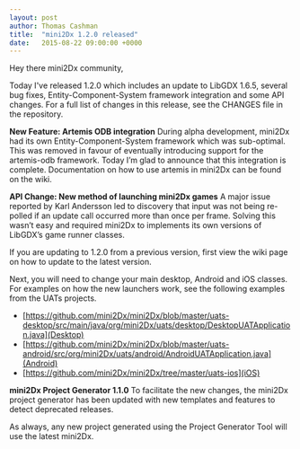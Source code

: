 ```yaml
---
layout: post
author: Thomas Cashman
title:  "mini2Dx 1.2.0 released"
date:   2015-08-22 09:00:00 +0000
---
```


Hey there mini2Dx community,

Today I've released 1.2.0 which includes an update to LibGDX 1.6.5, several bug fixes, Entity-Component-System framework integration and some API changes.<!--more--> For a full list of changes in this release, see the CHANGES file in the repository.

__New Feature: Artemis ODB integration__
During alpha development, mini2Dx had its own Entity-Component-System framework which was sub-optimal. This was removed in favour of eventually introducing support for the artemis-odb framework. Today I’m glad to announce that this integration is complete. Documentation on how to use artemis in mini2Dx can be found on the wiki.

__API Change: New method of launching mini2Dx games__
A major issue reported by Karl Andersson led to discovery that input was not being re-polled if an update call occurred more than once per frame. Solving this wasn’t easy and required mini2Dx to implements its own versions of LibGDX’s game runner classes.

If you are updating to 1.2.0 from a previous version, first view the wiki page on how to update to the latest version.

Next, you will need to change your main desktop, Android and iOS classes. For examples on how the new launchers work, see the following examples from the UATs projects.

 * [https://github.com/mini2Dx/mini2Dx/blob/master/uats-desktop/src/main/java/org/mini2Dx/uats/desktop/DesktopUATApplication.java](Desktop)
 * [https://github.com/mini2Dx/mini2Dx/blob/master/uats-android/src/org/mini2Dx/uats/android/AndroidUATApplication.java](Android)
 * [https://github.com/mini2Dx/mini2Dx/tree/master/uats-ios](iOS)

__mini2Dx Project Generator 1.1.0__
To facilitate the new changes, the mini2Dx project generator has been updated with new templates and features to detect deprecated releases.

As always, any new project generated using the Project Generator Tool will use the latest mini2Dx.